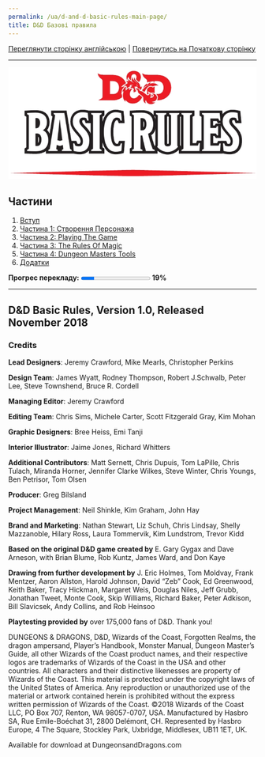 ```yaml
---
permalink: /ua/d-and-d-basic-rules-main-page/
title: D&D Базові правила
---
```


[Переглянути сторінку англійською](../en/IndexPage.md) | [Повернутись на Початкову сторінку](../../../index.md)

***

![cover]

## Частини

1. [Вступ](Introduction.md)
2. [Частина 1: Створення Персонажа](Part1CreatingACharacter.md)
3. [Частина 2: Playing The Game](Part2PlayingTheGame.md)
4. [Частина 3: The Rules Of Magic](Part3TheRulesOfMagic.md)
5. [Частина 4: Dungeon Masters Tools](Part4DungeonMastersTools.md)
6. [Додатки](Appendices.md)

<span>**Прогрес перекладу:** <progress value="34" max="180"></progress> **19%** </span>

***

## D&D Basic Rules, Version 1.0, Released November 2018

### Credits

**Lead Designers**: Jeremy Crawford, Mike Mearls, Christopher Perkins

**Design Team**: James Wyatt, Rodney Thompson, Robert J.Schwalb, Peter Lee, Steve Townshend, Bruce R. Cordell

**Managing Editor**: Jeremy Crawford

**Editing Team**: Chris Sims, Michele Carter, Scott Fitzgerald Gray, Kim Mohan

**Graphic Designers**: Bree Heiss, Emi Tanji

**Interior Illustrator**: Jaime Jones, Richard Whitters

**Additional Contributors**: Matt Sernett, Chris Dupuis, Tom LaPille, Chris Tulach, Miranda Horner, Jennifer Clarke Wilkes, Steve Winter, Chris Youngs, Ben Petrisor, Tom Olsen

**Producer**: Greg Bilsland

**Project Management**: Neil Shinkle, Kim Graham, John Hay

**Brand and Marketing**: Nathan Stewart, Liz Schuh, Chris Lindsay, Shelly Mazzanoble, Hilary Ross, Laura Tommervik, Kim Lundstrom, Trevor Kidd

**Based on the original D&D game created by** E. Gary Gygax and Dave Arneson, with Brian Blume, Rob Kuntz, James Ward, and Don Kaye

**Drawing from further development by** J. Eric Holmes, Tom Moldvay, Frank Mentzer, Aaron Allston, Harold Johnson, David “Zeb” Cook, Ed Greenwood, Keith Baker, Tracy Hickman, Margaret Weis, Douglas Niles, Jeff Grubb, Jonathan Tweet, Monte Cook, Skip Williams, Richard Baker, Peter Adkison, Bill Slavicsek, Andy Collins, and Rob Heinsoo

**Playtesting provided by** over 175,000 fans of D&D. Thank you!

DUNGEONS & DRAGONS, D&D, Wizards of the Coast, Forgotten Realms, the dragon ampersand, Player’s Handbook, Monster Manual, Dungeon Master’s Guide, all other Wizards of the Coast product names, and their respective logos are trademarks of Wizards of the Coast in the USA and other countries. All characters and their distinctive likenesses are property of Wizards of the Coast. This material is protected under the copyright laws of the United States of America. Any reproduction or unauthorized use of the material or artwork contained herein is prohibited without the express written permission of Wizards of the Coast. ©2018 Wizards of the Coast LLC, PO Box 707, Renton, WA 98057-0707, USA. Manufactured by Hasbro SA, Rue Emile-Boéchat 31, 2800 Delémont, CH. Represented by Hasbro Europe, 4 The Square, Stockley Park, Uxbridge, Middlesex, UB11 1ET, UK.

Available for download at DungeonsandDragons.com

<!--Web links ref-->

<!--Image links ref-->

[cover]: ../../resources/img/cover.jpg
